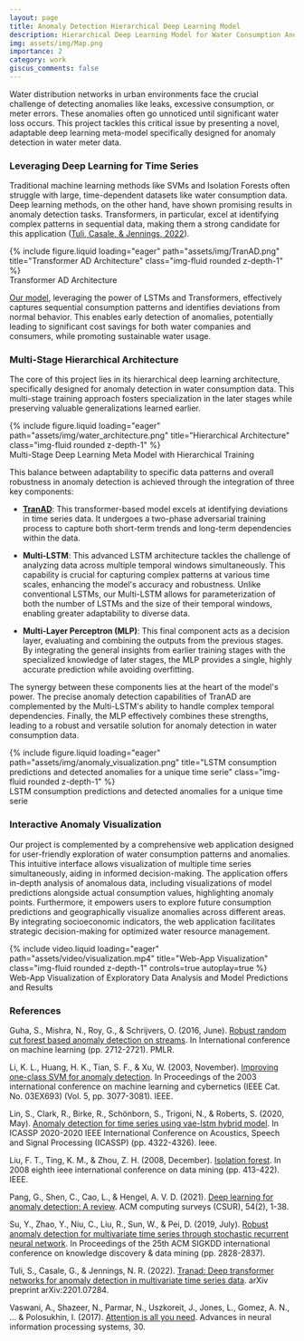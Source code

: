 ```yaml
---
layout: page
title: Anomaly Detection Hierarchical Deep Learning Model
description: Hierarchical Deep Learning Model for Water Consumption Anomaly Detection with Web Visualization.
img: assets/img/Map.png
importance: 2
category: work
giscus_comments: false
---
```


Water distribution networks in urban environments face the crucial challenge of detecting anomalies like leaks, excessive consumption, or meter errors. These anomalies often go unnoticed until significant water loss occurs. This project tackles this critical issue by presenting a novel, adaptable deep learning meta-model specifically designed for anomaly detection in water meter data.

### Leveraging Deep Learning for Time Series

Traditional machine learning methods like SVMs and Isolation Forests often struggle with large, time-dependent datasets like water consumption data. Deep learning methods, on the other hand, have shown promising results in anomaly detection tasks. Transformers, in particular, excel at identifying complex patterns in sequential data, making them a strong candidate for this application ([Tuli, Casale, & Jennings, 2022](https://arxiv.org/abs/2201.07284)).

<div class="row">
    <div class="col-sm mt-3 mt-md-0">
        {% include figure.liquid loading="eager" path="assets/img/TranAD.png" title="Transformer AD Architecture" class="img-fluid rounded z-depth-1" %}
    </div>
</div>
<div class="caption">
    Transformer AD Architecture
</div>

[Our model](https://github.com/davidperezcarrasco/Anomaly-Detection-Hierarchical-Deep-Learning-Model), leveraging the power of LSTMs and Transformers, effectively captures sequential consumption patterns and identifies deviations from normal behavior. This enables early detection of anomalies, potentially leading to significant cost savings for both water companies and consumers, while promoting sustainable water usage.

### Multi-Stage Hierarchical Architecture

The core of this project lies in its hierarchical deep learning architecture, specifically designed for anomaly detection in water consumption data. This multi-stage training approach fosters specialization in the later stages while preserving valuable generalizations learned earlier.

<div class="row">
    <div class="col-sm mt-3 mt-md-0">
        {% include figure.liquid loading="eager" path="assets/img/water_architecture.png" title="Hierarchical Architecture" class="img-fluid rounded z-depth-1" %}
    </div>
</div>
<div class="caption">
    Multi-Stage Deep Learning Meta Model with Hierarchical Training
</div>

This balance between adaptability to specific data patterns and overall robustness in anomaly detection is achieved through the integration of three key components:

- **[TranAD](https://github.com/imperial-qore/TranAD)**: This transformer-based model excels at identifying deviations in time series data. It undergoes a two-phase adversarial training process to capture both short-term trends and long-term dependencies within the data.

- **Multi-LSTM**: This advanced LSTM architecture tackles the challenge of analyzing data across multiple temporal windows simultaneously. This capability is crucial for capturing complex patterns at various time scales, enhancing the model's accuracy and robustness. Unlike conventional LSTMs, our Multi-LSTM allows for parameterization of both the number of LSTMs and the size of their temporal windows, enabling greater adaptability to diverse data.

- **Multi-Layer Perceptron (MLP)**: This final component acts as a decision layer, evaluating and combining the outputs from the previous stages. By integrating the general insights from earlier training stages with the specialized knowledge of later stages, the MLP provides a single, highly accurate prediction while avoiding overfitting.

The synergy between these components lies at the heart of the model's power. The precise anomaly detection capabilities of TranAD are complemented by the Multi-LSTM's ability to handle complex temporal dependencies. Finally, the MLP effectively combines these strengths, leading to a robust and versatile solution for anomaly detection in water consumption data.

<div class="row">
    <div class="col-sm mt-3 mt-md-0">
        {% include figure.liquid loading="eager" path="assets/img/anomaly_visualization.png" title="LSTM consumption predictions and detected anomalies for a unique time serie" class="img-fluid rounded z-depth-1" %}
    </div>
</div>
<div class="caption">
    LSTM consumption predictions and detected anomalies for a unique time serie
</div>

### Interactive Anomaly Visualization

Our project is complemented by a comprehensive web application designed for user-friendly exploration of water consumption patterns and anomalies. This intuitive interface allows visualization of multiple time series simultaneously, aiding in informed decision-making. The application offers in-depth analysis of anomalous data, including visualizations of model predictions alongside actual consumption values, highlighting anomaly points. Furthermore, it empowers users to explore future consumption predictions and geographically visualize anomalies across different areas. By integrating socioeconomic indicators, the web application facilitates strategic decision-making for optimized water resource management.

<div class="row">
    <div class="col-sm mt-3 mt-md-0">
        {% include video.liquid loading="eager" path="assets/video/visualization.mp4" title="Web-App Visualization" class="img-fluid rounded z-depth-1" controls=true autoplay=true %}
    </div>
</div>
<div class="caption">
    Web-App Visualization of Exploratory Data Analysis and Model Predictions and Results
</div>

### References

Guha, S., Mishra, N., Roy, G., & Schrijvers, O. (2016, June). [Robust random cut forest based anomaly detection on streams](https://proceedings.mlr.press/v48/guha16.html). In International conference on machine learning (pp. 2712-2721). PMLR.

Li, K. L., Huang, H. K., Tian, S. F., & Xu, W. (2003, November). [Improving one-class SVM for anomaly detection](https://ieeexplore.ieee.org/abstract/document/1260106). In Proceedings of the 2003 international conference on machine learning and cybernetics (IEEE Cat. No. 03EX693) (Vol. 5, pp. 3077-3081). IEEE.

Lin, S., Clark, R., Birke, R., Schönborn, S., Trigoni, N., & Roberts, S. (2020, May). [Anomaly detection for time series using vae-lstm hybrid model](https://ieeexplore.ieee.org/abstract/document/9053558). In ICASSP 2020-2020 IEEE International Conference on Acoustics, Speech and Signal Processing (ICASSP) (pp. 4322-4326). Ieee.

Liu, F. T., Ting, K. M., & Zhou, Z. H. (2008, December). [Isolation forest](https://ieeexplore.ieee.org/abstract/document/4781136). In 2008 eighth ieee international conference on data mining (pp. 413-422). IEEE.

Pang, G., Shen, C., Cao, L., & Hengel, A. V. D. (2021). [Deep learning for anomaly detection: A review](https://dl.acm.org/doi/abs/10.1145/3439950). ACM computing surveys (CSUR), 54(2), 1-38.

Su, Y., Zhao, Y., Niu, C., Liu, R., Sun, W., & Pei, D. (2019, July). [Robust anomaly detection for multivariate time series through stochastic recurrent neural network](https://dl.acm.org/doi/abs/10.1145/3292500.3330672). In Proceedings of the 25th ACM SIGKDD international conference on knowledge discovery & data mining (pp. 2828-2837).

Tuli, S., Casale, G., & Jennings, N. R. (2022). [Tranad: Deep transformer networks for anomaly detection in multivariate time series data](https://arxiv.org/abs/2201.07284). arXiv preprint arXiv:2201.07284.

Vaswani, A., Shazeer, N., Parmar, N., Uszkoreit, J., Jones, L., Gomez, A. N., ... & Polosukhin, I. (2017). [Attention is all you need](https://proceedings.neurips.cc/paper_files/paper/2017/hash/3f5ee243547dee91fbd053c1c4a845aa-Abstract.html). Advances in neural information processing systems, 30.
